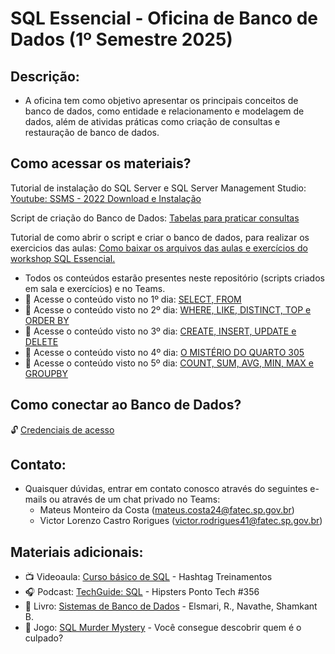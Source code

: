 # SQL Essencial - Oficina de Banco de Dados (1º Semestre 2025)

## Descrição:

- A oficina tem como objetivo apresentar os principais conceitos de banco de dados, como entidade e relacionamento e modelagem de dados, além de atividas práticas como criação de consultas e restauração de banco de dados.

## Como acessar os materiais?

Tutorial de instalação do SQL Server e SQL Server Management Studio: [Youtube: SSMS - 2022 Download e Instalação](https://www.youtube.com/watch?v=tZs8ZPMvNzM)

Script de criação do Banco de Dados: [Tabelas para praticar consultas](./Script-EMPRESA.sql)

Tutorial de como abrir o script e criar o banco de dados, para realizar os exercicios das aulas: [Como baixar os arquivos das aulas e exercícios do workshop SQL Essencial.](https://www.youtube.com/watch?v=jCjeDQikpac)
- Todos os conteúdos estarão presentes neste repositório (scripts criados em sala e exercícios) e no Teams.
- 📄 Acesse o conteúdo visto no 1º dia: [SELECT, FROM](./aula1/)
- 📄 Acesse o conteúdo visto no 2º dia: [WHERE, LIKE, DISTINCT, TOP e ORDER BY](./aula2/)
- 📄 Acesse o conteúdo visto no 3º dia: [CREATE, INSERT, UPDATE e DELETE](./aula3/)
- 📄 Acesse o conteúdo visto no 4º dia: [O MISTÉRIO DO QUARTO 305](./aula4/)
- 📄 Acesse o conteúdo visto no 5º dia: [COUNT, SUM, AVG, MIN, MAX e GROUPBY](./aula5/)

## Como conectar ao Banco de Dados?

🔓 [Credenciais de acesso](./Server-config/README.md)

## Contato:

- Quaisquer dúvidas, entrar em contato conosco através do seguintes e-mails ou através de um chat privado no Teams:
  - Mateus Monteiro da Costa (mateus.costa24@fatec.sp.gov.br)
  - Victor Lorenzo Castro Rorigues (victor.rodrigues41@fatec.sp.gov.br)

## Materiais adicionais:

- 📺 Videoaula: [Curso básico de SQL](https://youtube.com/playlist?list=PLpdAy0tYrnKw_F8v6kkEXTeyE33Navv-K&si=O_6i8BwLv84IY9wU) - Hashtag Treinamentos
- 🎧 Podcast: [TechGuide: SQL](https://open.spotify.com/episode/0VKVgHlVtkfWHRQ9xfDiYX) - Hipsters Ponto Tech #356
- 📖 Livro: [Sistemas de Banco de Dados](https://dn720003.ca.archive.org/0/items/sistemas-de-banco-de-dados-ramez-elmasri-shamkant-b.-navathe-z-lib.org/Sistemas%20De%20Banco%20De%20Dados%20%28Ramez%20Elmasri%2C%20Shamkant%20B.%20Navathe%29%20%28z-lib.org%29.pdf) - Elsmari, R., Navathe, Shamkant B.
- 🧩 Jogo: [SQL Murder Mystery](https://mystery.knightlab.com/) - Você consegue descobrir quem é o culpado?
